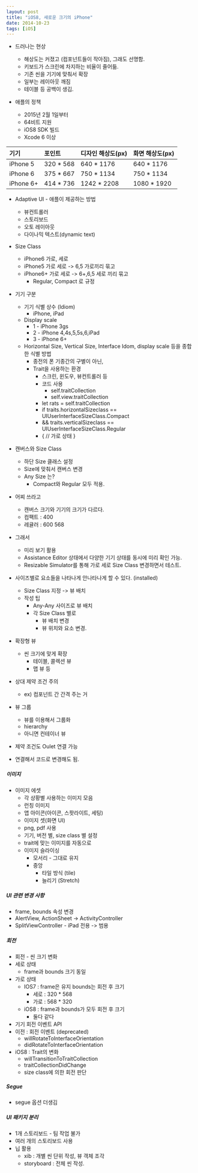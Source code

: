 ```yaml
---
layout: post
title: "iOS8, 새로운 크기의 iPhone"
date: 2014-10-23
tags: [iOS]
---
```


- 드러나는 현상
    - 해상도는 커졌고 (컴포넌트들이 작아짐), 그래도 선명함.
    - 키보드가 스크린에 차지하는 비율이 줄어듦.
    - 기존 씬을 기기에 맞춰서 확장
    - 일부는 레이아웃 깨짐
    - 테이블 등 공백이 생김.

- 애플의 정책
    - 2015년 2월 1일부터
    - 64비트 지원
    - iOS8 SDK 빌드
    - Xcode 6 이상

| 기기 | 포인트 | 디자인 해상도(px) | 화면 해상도(px) |
| :------------- | :------------- | :------------- | :------------- |
|iPhone 5|320 * 568|640 * 1176|640 * 1176|
|iPhone 6|375 * 667|750 * 1134|750 * 1134
|iPhone 6+|414 * 736|1242 * 2208|1080 * 1920

- Adaptive UI - 애플이 제공하는 방법
    - 뷰컨트롤러
    - 스토리보드
    - 오토 레이아웃
    - 다이나믹 텍스트(dynamic text)

- Size Class
    - iPhone6 가로, 세로
    - iPhone5 가로 세로  -> 6,5 가로끼리 묶고
    - iPhone6+ 가로 세로 -> 6+,6,5 세로 끼리 묶고
        - Regular, Compact 로 규정
- 기기 구분
    - 기기 식별 상수 (Idiom)
        - iPhone, iPad
    - Display scale
        - 1 - iPhone 3gs
        - 2 - iPhone 4,4s,5,5s,6,iPad
        - 3 - iPhone 6+
    - Horizontal Size, Vertical Size, Interface Idom, display scale 등을 종합한 식별 방법
        - 종전의 폰 기종간의 구별이 아닌,
        - Trait을 사용하는 환경
            - 스크린, 윈도우, 뷰컨트롤러 등
            - 코드 사용
                - self.traitCollection
                - self.view.traitCollection
            - let rats = self.traitCollection
            - if traits.horizontalSizeclass == UIUserInterfaceSizeClass.Compact
            - && traits.verticalSizeclass == UIUserInterfaceSizeClass.Regular
            - { // 가로 상태 }
- 캔버스와 Size Class
    - 하단 Size 클래스 설정
    - Size에 맞춰서 캔버스 변경
    - Any Size 는?
        - Compact와 Regular 모두 적용.
- 어찌 쓰라고
    - 캔버스 크기와 기기의 크기가 다르다.
    - 컴팩트 : 400
    - 레귤러 : 600 568
- 그래서
    - 미리 보기 활용
    - Assistance Editor 상태에서 다양한 기기 상태를 동시에 미리 확인 가능.
    - Resizable Simulator를 통해 가로 세로 Size Class 변경하면서 테스트.

- 사이즈별로 요소들을 나타나게 안나타나게 할 수 있다. (installed)
    - Size Class 지정 -> 뷰 배치
    - 작성 팁
        - Any-Any 사이즈로 뷰 배치
        - 각 Size Class 별로
            - 뷰 배치 변경
            - 뷰 위치와 요소 변경.
- 확장형 뷰
    - 씬 크기에 맞게 확장
        - 테이블, 콜렉션 뷰
        - 맵 뷰 등

- 상대 제약 조건 주의
    - ex) 컴포넌트 간 간격 주는 거

- 뷰 그룹
    - 뷰를 이용해서 그룹화
    - hierarchy
    - 아니면 컨테이너 뷰
- 제약 조건도 Oulet 연결 가능
- 연결해서 코드로 변경해도 됨.

##### 이미지
- 이미지 에셋
    - 각 상황별 사용하는 이미지 모음
    - 런칭 이미지
    - 앱 아이콘(아이콘, 스팟라이트, 세팅)
    - 이미지 셋(화면 UI)
    - png, pdf 사용
    - 기기, 버전 별, size class 별 설정
    - trait에 맞는 이미지를 자동으로
    - 이미지 슬라이싱
        - 모서리 - 그대로 유지
        - 중앙
            - 타일 방식 (tile)
            - 늘리기 (Stretch)

##### UI 관련 변경 사항
- frame, bounds 속성 변경
- AlertView, ActionSheet -> ActivityController
- SplitViewController - iPad 전용 -> 범용

##### 회전
- 회전 - 씬 크기 변화
- 세로 상태
    - frame과 bounds 크기 동일
- 가로 상태
    - IOS7 : frame은 유지 bounds는 회전 후 크기
        - 세로 : 320 * 568
        - 가로 : 568 * 320
    - iOS8 : frame과 bounds가 모두 회전 후 크기
        - 둘다 같다
- 기기 회전 이벤트 API
- 이전 : 회전 이벤트 (deprecated)
    - willRotateToInterfaceOrientation
    - didRotateToInterfaceOrientation
- iOS8 : Trait의 변화
    - willTransitionToTraitCollection
    - traitCollectionDidChange
    - size class에 의한 회전 판단

##### Segue
- segue 옵션 더생김

##### UI 패키지 분리
- 1개 스토리보드 - 팀 작업 불가
- 여러 개의 스토리보드 사용
- 닙 활용
    - xib : 개별 씬 단위 작성, 뷰 객체 조각
    - storyboard : 전체 씬 작성.
